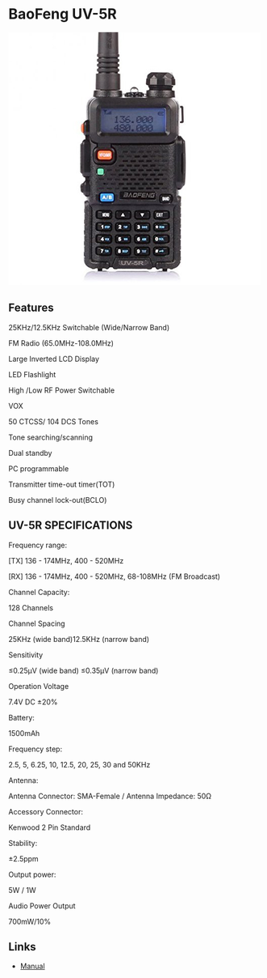 # BaoFeng UV-5R

![Baofeng](./uv-5rLG.jpg)

## Features

25KHz/12.5KHz Switchable (Wide/Narrow Band)

FM Radio (65.0MHz-108.0MHz)

Large Inverted LCD Display

LED Flashlight

High /Low RF Power Switchable

VOX

50 CTCSS/ 104 DCS Tones

Tone searching/scanning

Dual standby

PC programmable

Transmitter time-out timer(TOT)

Busy channel lock-out(BCLO)

## UV-5R SPECIFICATIONS

Frequency range:

[TX] 136 - 174MHz, 400 - 520MHz

[RX] 136 - 174MHz, 400 - 520MHz, 68-108MHz (FM Broadcast)

Channel Capacity:

128 Channels

Channel Spacing

25KHz (wide band)12.5KHz (narrow band)

Sensitivity

≤0.25μV (wide band)  ≤0.35μV (narrow band)

Operation Voltage

7.4V DC ±20%

Battery:

1500mAh

Frequency step:

2.5, 5, 6.25, 10, 12.5, 20, 25, 30 and 50KHz

Antenna:

Antenna Connector: SMA-Female / Antenna Impedance: 50Ω

Accessory Connector:

Kenwood 2 Pin Standard

Stability:

±2.5ppm

Output power:

5W / 1W

Audio Power Output

700mW/10%

## Links

- [Manual](https://baofengtech.com/usermanual/BaoFeng_UV-5R_Manual.pdf)
